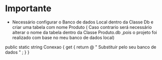 # Importante

 * Necessário configurar o Banco de dados Local dentro da Classe Db e criar uma tabela com nome Produto ( Caso contrario será necessário alterar o nome da tabela dentro da Classe Produto.db ,pois o  projeto  foi realizado com base no meu banco de dados local)
   
 public  static string Conexao
{
    get { return @ " Substituir pelo seu banco de dados " ; }
}

